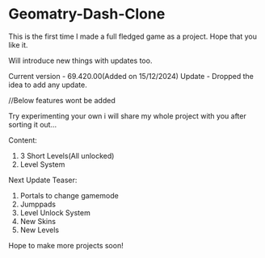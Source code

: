 # Geomatry-Dash-Clone

This is the first time I made a full fledged game as a project.
Hope that you like it.


Will introduce new things with updates too.

Current version - 69.420.00(Added on 15/12/2024)
Update - Dropped the idea to add any update.

//Below features wont be added

Try experimenting your own i will share my whole project with you after sorting it out...


  Content:
  1. 3 Short Levels(All unlocked)
  2. Level System


Next Update Teaser:
  1. Portals to change gamemode
  2. Jumppads
  3. Level Unlock System
  4. New Skins
  5. New Levels

Hope to make more projects soon!
